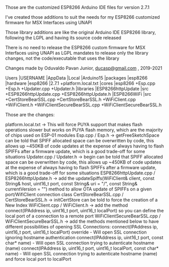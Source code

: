 Those are the customized ESP8266 Arduino IDE files for version 2.7.1

I've created those additions to suit the needs for my ESP8266 customized firmware for MSX Interfaces using UNAPI

Those library additions are like the original Arduino IDE ESP8266 library, following the LGPL and having its source code released

There is no need to release the ESP8266 custom firmware for MSX Interfaces using UNAPI as LGPL mandates to release only the library changes, not the code/executable that uses the library

Changes made by Oduvaldo Pavan Junior, ducasp@gmail.com , 2019-2021

Users
 |USERNAME
	|AppData
		|Local
			|Arduino15
				|packages
					|esp8266
						|hardware
							|esp8266
								|2.7.1
									+platform.local.txt
									|cores
										|esp8266
											+Esp.cpp
											+Esp.h
											+Updater.cpp
											+Updater.h
									|libraries
										|ESP8266httpUpdate
											|src
												+ESP8266httpUpdate.cpp
												+ESP8266httpUpdate.h
										|ESP8266WiFi
											|src
												+CertStoreBearSSL.cpp
												+CertStoreBearSSL.h
												+WiFiClient.cpp
												+WiFiClient.h
												+WiFiClientSecureBearSSL.cpp
												+WiFiClientSecureBearSSL.h

Those are the changes:

platform.local.txt -> This will force PUYA support that makes flash operations slower but works on PUYA flash memory, which are the majority of chips used on ESP-01 modules
Esp.cpp / Esp.h -> getFreeSketchSpace can be told that SPIFF allocated space can be overwritten by code, this allows up ~450KB of code updates at the expense of always having to flash SPIFFs after a firmware update, which is a good trade-off for some situations
Updater.cpp / Updater.h -> begin can be told that SPIFF allocated space can be overwritten by code, this allows up ~450KB of code updates at the expense of always having to flash SPIFFs after a firmware update, which is a good trade-off for some situations
ESP8266httpUpdate.cpp / ESP8266httpUpdate.h -> add the updateSpiffs(WiFiClient& client, const String& host, uint16_t port, const String& uri = "/", const String& currentVersion = "") method to allow OTA update of SPIFFs on a given port/WifiClient connection class
CertStoreBearSSL.cpp / CertStoreBearSSL.h -> initCertStore can be told to force the creation of a New Index
WiFiClient.cpp / WiFiClient.h -> add the method connect(IPAddress ip, uint16_t port, uint16_t localPort) so you can define the local port of a connection to a remote port
WiFiClientSecureBearSSL.cpp / WiFiClientSecureBearSSL.h -> add the methods mentioned below to have different possibilities of opening SSL Connections:
    connect(IPAddress ip, uint16_t port, uint16_t localPort) override - Will open SSL connection ignoring hostname authentication
    connect(IPAddress ip, uint16_t port, const char* name) - Will open SSL connection trying to autenticate hostname (name)
    connect(IPAddress ip, uint16_t port, uint16_t localPort, const char* name) - Will open SSL connection trying to autenticate hostname (name) and force local port to localPort